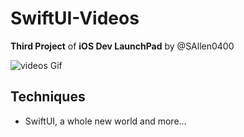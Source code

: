# SwiftUI-Videos
**Third Project** of **iOS Dev LaunchPad** by @SAllen0400

![videos Gif](images/videos.gif "Videos")

## Techniques
- SwiftUI, a whole new world
and more...
